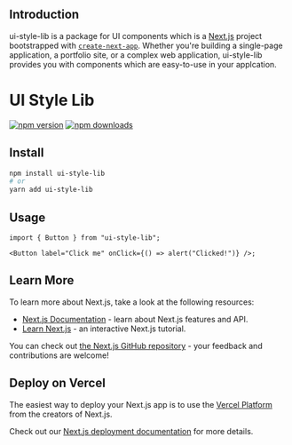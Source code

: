 ## Introduction
ui-style-lib is a package for UI components which is a [Next.js](https://nextjs.org) project bootstrapped with [`create-next-app`](https://nextjs.org/docs/pages/api-reference/create-next-app). Whether you're building a single-page application, a portfolio site, or a complex web application, ui-style-lib provides you with components which are easy-to-use in your applcation.

# UI Style Lib

[![npm version](https://img.shields.io/npm/v/ui-style-lib)](https://www.npmjs.com/package/ui-style-lib)
[![npm downloads](https://img.shields.io/npm/dt/ui-style-lib)](https://www.npmjs.com/package/ui-style-lib)

## Install

```bash
npm install ui-style-lib
# or
yarn add ui-style-lib
```

## Usage
```tsx
import { Button } from "ui-style-lib";

<Button label="Click me" onClick={() => alert("Clicked!")} />;
```
## Learn More

To learn more about Next.js, take a look at the following resources:

- [Next.js Documentation](https://nextjs.org/docs) - learn about Next.js features and API.
- [Learn Next.js](https://nextjs.org/learn-pages-router) - an interactive Next.js tutorial.

You can check out [the Next.js GitHub repository](https://github.com/vercel/next.js) - your feedback and contributions are welcome!

## Deploy on Vercel

The easiest way to deploy your Next.js app is to use the [Vercel Platform](https://vercel.com/new?utm_medium=default-template&filter=next.js&utm_source=create-next-app&utm_campaign=create-next-app-readme) from the creators of Next.js.

Check out our [Next.js deployment documentation](https://nextjs.org/docs/pages/building-your-application/deploying) for more details.
